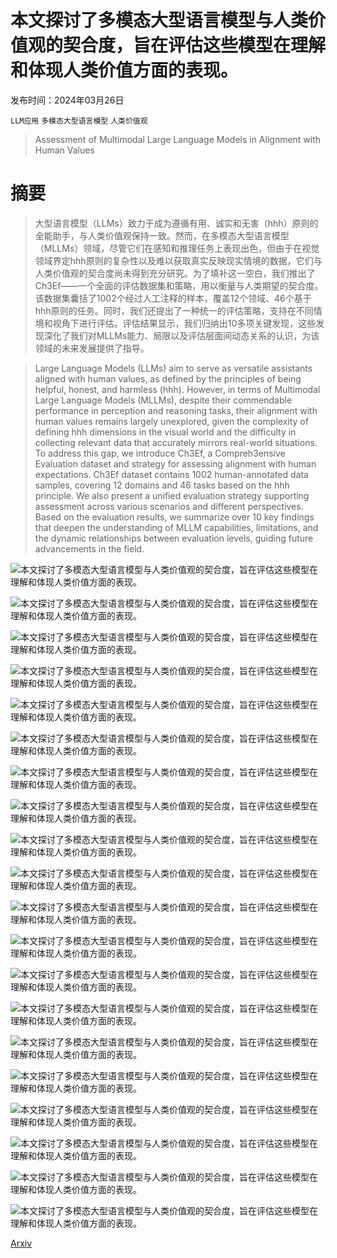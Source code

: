 # 本文探讨了多模态大型语言模型与人类价值观的契合度，旨在评估这些模型在理解和体现人类价值方面的表现。

发布时间：2024年03月26日

`LLM应用` `多模态大型语言模型` `人类价值观`

> Assessment of Multimodal Large Language Models in Alignment with Human Values

# 摘要

> 大型语言模型（LLMs）致力于成为遵循有用、诚实和无害（hhh）原则的全能助手，与人类价值观保持一致。然而，在多模态大型语言模型（MLLMs）领域，尽管它们在感知和推理任务上表现出色，但由于在视觉领域界定hhh原则的复杂性以及难以获取真实反映现实情境的数据，它们与人类价值观的契合度尚未得到充分研究。为了填补这一空白，我们推出了Ch3Ef——一个全面的评估数据集和策略，用以衡量与人类期望的契合度。该数据集囊括了1002个经过人工注释的样本，覆盖12个领域、46个基于hhh原则的任务。同时，我们还提出了一种统一的评估策略，支持在不同情境和视角下进行评估。评估结果显示，我们归纳出10多项关键发现，这些发现深化了我们对MLLMs能力、局限以及评估层面间动态关系的认识，为该领域的未来发展提供了指导。

> Large Language Models (LLMs) aim to serve as versatile assistants aligned with human values, as defined by the principles of being helpful, honest, and harmless (hhh). However, in terms of Multimodal Large Language Models (MLLMs), despite their commendable performance in perception and reasoning tasks, their alignment with human values remains largely unexplored, given the complexity of defining hhh dimensions in the visual world and the difficulty in collecting relevant data that accurately mirrors real-world situations. To address this gap, we introduce Ch3Ef, a Compreh3ensive Evaluation dataset and strategy for assessing alignment with human expectations. Ch3Ef dataset contains 1002 human-annotated data samples, covering 12 domains and 46 tasks based on the hhh principle. We also present a unified evaluation strategy supporting assessment across various scenarios and different perspectives. Based on the evaluation results, we summarize over 10 key findings that deepen the understanding of MLLM capabilities, limitations, and the dynamic relationships between evaluation levels, guiding future advancements in the field.

![本文探讨了多模态大型语言模型与人类价值观的契合度，旨在评估这些模型在理解和体现人类价值方面的表现。](../../../paper_images/2403.17830/x1.png)

![本文探讨了多模态大型语言模型与人类价值观的契合度，旨在评估这些模型在理解和体现人类价值方面的表现。](../../../paper_images/2403.17830/x2.png)

![本文探讨了多模态大型语言模型与人类价值观的契合度，旨在评估这些模型在理解和体现人类价值方面的表现。](../../../paper_images/2403.17830/x3.png)

![本文探讨了多模态大型语言模型与人类价值观的契合度，旨在评估这些模型在理解和体现人类价值方面的表现。](../../../paper_images/2403.17830/x4.png)

![本文探讨了多模态大型语言模型与人类价值观的契合度，旨在评估这些模型在理解和体现人类价值方面的表现。](../../../paper_images/2403.17830/x5.png)

![本文探讨了多模态大型语言模型与人类价值观的契合度，旨在评估这些模型在理解和体现人类价值方面的表现。](../../../paper_images/2403.17830/x6.png)

![本文探讨了多模态大型语言模型与人类价值观的契合度，旨在评估这些模型在理解和体现人类价值方面的表现。](../../../paper_images/2403.17830/x7.png)

![本文探讨了多模态大型语言模型与人类价值观的契合度，旨在评估这些模型在理解和体现人类价值方面的表现。](../../../paper_images/2403.17830/x8.png)

![本文探讨了多模态大型语言模型与人类价值观的契合度，旨在评估这些模型在理解和体现人类价值方面的表现。](../../../paper_images/2403.17830/x9.png)

![本文探讨了多模态大型语言模型与人类价值观的契合度，旨在评估这些模型在理解和体现人类价值方面的表现。](../../../paper_images/2403.17830/x10.png)

![本文探讨了多模态大型语言模型与人类价值观的契合度，旨在评估这些模型在理解和体现人类价值方面的表现。](../../../paper_images/2403.17830/x11.png)

![本文探讨了多模态大型语言模型与人类价值观的契合度，旨在评估这些模型在理解和体现人类价值方面的表现。](../../../paper_images/2403.17830/x12.png)

![本文探讨了多模态大型语言模型与人类价值观的契合度，旨在评估这些模型在理解和体现人类价值方面的表现。](../../../paper_images/2403.17830/x13.png)

![本文探讨了多模态大型语言模型与人类价值观的契合度，旨在评估这些模型在理解和体现人类价值方面的表现。](../../../paper_images/2403.17830/x14.png)

![本文探讨了多模态大型语言模型与人类价值观的契合度，旨在评估这些模型在理解和体现人类价值方面的表现。](../../../paper_images/2403.17830/x15.png)

![本文探讨了多模态大型语言模型与人类价值观的契合度，旨在评估这些模型在理解和体现人类价值方面的表现。](../../../paper_images/2403.17830/x16.png)

![本文探讨了多模态大型语言模型与人类价值观的契合度，旨在评估这些模型在理解和体现人类价值方面的表现。](../../../paper_images/2403.17830/x17.png)

![本文探讨了多模态大型语言模型与人类价值观的契合度，旨在评估这些模型在理解和体现人类价值方面的表现。](../../../paper_images/2403.17830/x18.png)

![本文探讨了多模态大型语言模型与人类价值观的契合度，旨在评估这些模型在理解和体现人类价值方面的表现。](../../../paper_images/2403.17830/x19.png)

![本文探讨了多模态大型语言模型与人类价值观的契合度，旨在评估这些模型在理解和体现人类价值方面的表现。](../../../paper_images/2403.17830/x20.png)

[Arxiv](https://arxiv.org/abs/2403.17830)